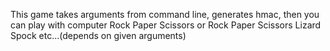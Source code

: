 This game takes arguments from command line, generates hmac, then you can play with computer Rock Paper Scissors or Rock Paper Scissors Lizard Spock etc...(depends on given arguments)
